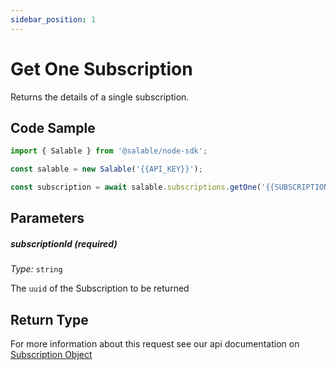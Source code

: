 ```yaml
---
sidebar_position: 1
---
```


# Get One Subscription

Returns the details of a single subscription.

## Code Sample

```typescript
import { Salable } from '@salable/node-sdk';

const salable = new Salable('{{API_KEY}}');

const subscription = await salable.subscriptions.getOne('{{SUBSCRIPTION_UUID}}');
```

## Parameters

##### subscriptionId (_required_)

_Type:_ `string`

The `uuid` of the Subscription to be returned

## Return Type

For more information about this request see our api documentation on [Subscription Object](https://docs.salable.app/api#tag/Subscriptions/operation/getSubscriptionByUuid)
